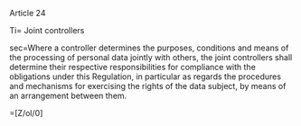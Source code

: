 Article 24

Ti= Joint controllers

sec=Where a controller determines the purposes, conditions and means of the processing of personal data jointly with others, the joint controllers shall determine their respective responsibilities for compliance with the obligations under this Regulation, in particular as regards the procedures and mechanisms for exercising the rights of the data subject, by means of an arrangement between them.

=[Z/ol/0]
